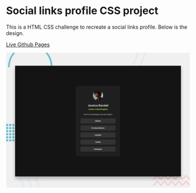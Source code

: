 # Social links profile CSS project 

This is a HTML CSS challenge to recreate a social links profile. Below is the design.

<a href="https://jbello-development.github.io/Social-Links/" target="_blank">Live Github Pages</a>

![Design preview for the Social links profile coding challenge](./preview.jpg)

